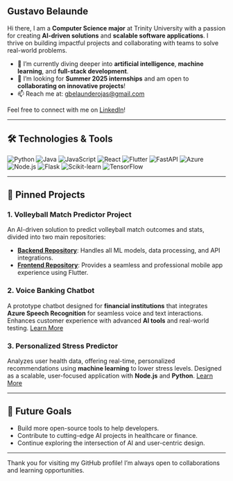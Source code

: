 ## Gustavo Belaunde 

Hi there, I am a **Computer Science major** at Trinity University with a passion for creating **AI-driven solutions** and **scalable software applications**. I thrive on building impactful projects and collaborating with teams to solve real-world problems.

- 🌱 I’m currently diving deeper into **artificial intelligence**, **machine learning**, and **full-stack development**.  
- 👯 I’m looking for **Summer 2025 internships** and am open to **collaborating on innovative projects**!  
- 📫 Reach me at: [gbelaunderojas@gmail.com](mailto:gbelaunderojas@gmail.com)  

Feel free to connect with me on [LinkedIn](https://www.linkedin.com/in/gustavobelaunde/)!

---

## 🛠️ Technologies & Tools  

![Python](https://img.shields.io/badge/-Python-333333?style=flat&logo=python) 
![Java](https://img.shields.io/badge/-Java-333333?style=flat&logo=java) 
![JavaScript](https://img.shields.io/badge/-JavaScript-333333?style=flat&logo=javascript) 
![React](https://img.shields.io/badge/-React-333333?style=flat&logo=react) 
![Flutter](https://img.shields.io/badge/-Flutter-333333?style=flat&logo=flutter) 
![FastAPI](https://img.shields.io/badge/-FastAPI-333333?style=flat&logo=fastapi) 
![Azure](https://img.shields.io/badge/-Azure-333333?style=flat&logo=microsoft-azure) 
![Node.js](https://img.shields.io/badge/-Node.js-333333?style=flat&logo=node.js) 
![Flask](https://img.shields.io/badge/-Flask-333333?style=flat&logo=flask) 
![Scikit-learn](https://img.shields.io/badge/-Scikit--learn-333333?style=flat&logo=scikit-learn) 
![TensorFlow](https://img.shields.io/badge/-TensorFlow-333333?style=flat&logo=tensorflow)


---

## 📌 Pinned Projects

### **1. Volleyball Match Predictor Project**
An AI-driven solution to predict volleyball match outcomes and stats, divided into two main repositories:

- **[Backend Repository](https://github.com/GustavoBelaunde2004/volleyball-predictor-backend)**: Handles all ML models, data processing, and API integrations.
- **[Frontend Repository](https://github.com/GustavoBelaunde2004/volleyball-predictor-frontend)**: Provides a seamless and professional mobile app experience using Flutter.

### **2. Voice Banking Chatbot**
A prototype chatbot designed for **financial institutions** that integrates **Azure Speech Recognition** for seamless voice and text interactions. Enhances customer experience with advanced **AI tools** and real-world testing. [Learn More](https://github.com/GustavoBelaunde2004/AI-Chat-Bot)

### **3. Personalized Stress Predictor**
Analyzes user health data, offering real-time, personalized recommendations using **machine learning** to lower stress levels. Designed as a scalable, user-focused application with **Node.js** and **Python**. [Learn More](https://github.com/your-repo-url)

---

## 🚀 Future Goals
- Build more open-source tools to help developers.
- Contribute to cutting-edge AI projects in healthcare or finance.
- Continue exploring the intersection of AI and user-centric design.

---

Thank you for visiting my GitHub profile! I’m always open to collaborations and learning opportunities.

